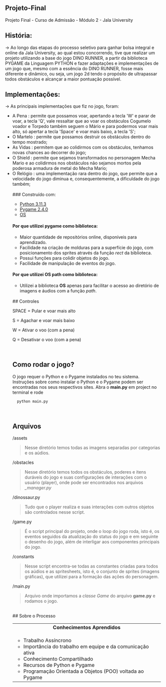 ## Projeto-Final
Projeto Final - Curso de Admissão - Módulo 2 - Jala University

## História:
-> Ao longo das etapas do processo seletivo para ganhar bolsa integral e online da Jala University, ao qual estou concorrendo, tive que realizar um projeto utilizando
a base do jogo DINO RUNNER, a partir da biblioteca PYGAME da Linguagem PYTHON e fazer adaptações e implementações de um jogo que, mesmo com a essência do DINO RUNNER, fosse mais diferente e dinâmico, ou seja, um jogo 2d tendo o propósito de ultrapassar todos obstáculos e alcançar a maior pontuação possível.

## Implementações:
-> As principais implementações que fiz no jogo, foram:
<ul>
	<li>A Pena : permite que possamos voar, apertando a tecla 'W' e parar de voar, a tecla 'Q', vale ressaltar que ao voar os obstáculos Cogumelo voador e Torpedo também seguem o Mário e para podermos voar mais alto, só apertar a tecla 'Space' e voar mais baixo, a tecla 'S';</li>
	<li>O Martelo : permite que possamos destruir os obstáculos dentro do tempo mostrado;</li>
	<li>As Vidas : permitem que ao colidirmos com os obstáculos, tenhamos novas chances ao decorrer do jogo;</li>
	<li>O Shield : permite que sejamos transformados no personagem Mecha Mario e ao colidirmos nos obstáculos não sejamos mortos pela poderosa armadura de metal do Mecha Mario;</li>
	<li>O Relógio : uma implementação rara dentro do jogo, que permite que a velocidade do jogo diminua e, consequentemente, a dificuldade do jogo também;</li>
</u>
</br>
### Construído com:

- [ Python 3.11.3 ](https://www.python.org/downloads/release/python-3113/)
- [ Pygame 2.4.0](https://www.pygame.org/wiki/GettingStarted)
- [ OS ](https://python.readthedocs.io/en/stable/library/os.html)

#### Por que utilizei pygame como biblioteca:
- Maior quantidade de repositórios online, disponíveis para aprendizado.
- Facilidade na criação de molduras para a superfície do jogo, com posicionamento dos sprites através da função <i>rect</i> da biblioteca.
- Possui funções para colidir objetos do jogo.
- Facilidade de manipulação de eventos do jogo.

#### Por que utilizei OS path como biblioteca:
- Utilizei a biblioteca <b>OS</b> apenas para facilitar o acesso ao diretório de imagens e áudios com a função <i>path</i>.
</br>
## Controles

<p>
	SPACE  = Pular e voar mais alto
</p>
<p>
	S  = Agachar e voar mais baixo
</p>
<p>
	W  = Ativar o voo (com a pena)
</p>
<p>
	Q  = Desativar o voo (com a pena)
</p></br>

<!-- ## Como rodar o jogo? -->
<h2 id="how-to-run">Como rodar o jogo?</h2>
<p>
	O jogo requer o Python e o Pygame instalados no teu sistema. Instruções sobre como instalar o Python e o Pygame podem ser encontradas nos seus respectivos sites. Abra o <strong>main.py</strong> em project no terminal e rode 
	
```sh
  python main.py
```

</p></br>

## Arquivos

/assets

> Nesse diretório temos todas as imagens separadas por categorias e os aúdios.

/obstacles

> Nesse diretório temos todos os obstáculos, poderes e itens duráveis do jogo e suas configurações de interações com o usuário (player), onde pode ser encontrados nos arquivos <i>_manager.py</i> 

/dinossaur.py

> Tudo que o player realiza e suas interações com outros objetos são controlados nesse script.

/game.py

> É o script principal do projeto, onde o loop do jogo roda, isto é, os eventos seguidos da atualização do status do jogo e em seguinte o desenho do jogo, além de interligar aos componentes principais do jogo.

/constants

> Nesse script encontra-se todas as constantes criadas para todos os aúdios e as spritesheets, isto é, o conjunto de sprites (imagens gráficas), que utilizei para a formação das ações do personagem.

/main.py

> Arquivo onde importamos a <i>classe Game</i> do arquivo <b>game.py</b> e rodamos o jogo.
</br>
## Sobre o Processo

<table>
  <td align="center"><b>Conhecimentos Aprendidos</b></td>
  <tr/>
  <td align="left">
  <ul>
  <li>Trabalho Assíncrono</li>
  <li>Importância do trabalho em equipe e da comunicação ativa</li>
  <li>Conhecimento Compartilhado</li>
  <li>Recursos de Python e Pygame</li>
  <li>Programação Orientada a Objetos (POO) voltada ao Pygame</li>
  </ul>
  </td>
 </tr>
 </table>
